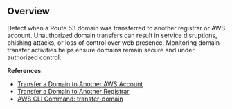## Overview

Detect when a Route 53 domain was transferred to another registrar or AWS account. Unauthorized domain transfers can result in service disruptions, phishing attacks, or loss of control over web presence. Monitoring domain transfer activities helps ensure domains remain secure and under authorized control.

**References**:
- [Transfer a Domain to Another AWS Account](https://docs.aws.amazon.com/Route53/latest/DeveloperGuide/domain-transfer.html)
- [Transfer a Domain to Another Registrar](https://docs.aws.amazon.com/Route53/latest/DeveloperGuide/domain-transfer-to-route-53.html)
- [AWS CLI Command: transfer-domain](https://docs.aws.amazon.com/cli/latest/reference/route53domains/transfer-domain.html)
